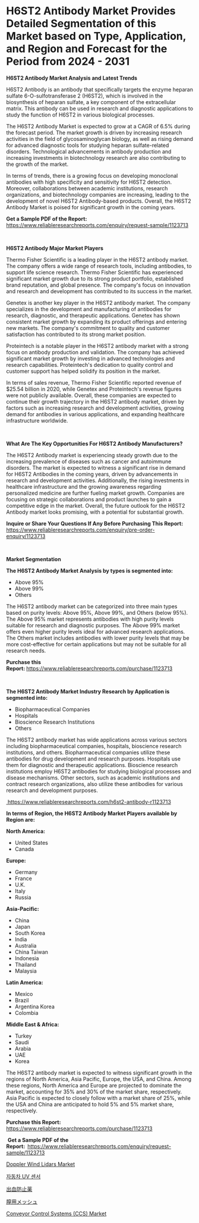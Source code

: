 <p><h1>H6ST2 Antibody Market Provides Detailed Segmentation of this Market based on Type, Application, and Region and Forecast for the Period from 2024 - 2031</h1></p><p><strong>H6ST2 Antibody Market Analysis and Latest Trends</strong></p>
<p><p>H6ST2 Antibody is an antibody that specifically targets the enzyme heparan sulfate 6-O-sulfotransferase 2 (H6ST2), which is involved in the biosynthesis of heparan sulfate, a key component of the extracellular matrix. This antibody can be used in research and diagnostic applications to study the function of H6ST2 in various biological processes.</p><p>The H6ST2 Antibody Market is expected to grow at a CAGR of 6.5% during the forecast period. The market growth is driven by increasing research activities in the field of glycosaminoglycan biology, as well as rising demand for advanced diagnostic tools for studying heparan sulfate-related disorders. Technological advancements in antibody production and increasing investments in biotechnology research are also contributing to the growth of the market.</p><p>In terms of trends, there is a growing focus on developing monoclonal antibodies with high specificity and sensitivity for H6ST2 detection. Moreover, collaborations between academic institutions, research organizations, and biotechnology companies are increasing, leading to the development of novel H6ST2 Antibody-based products. Overall, the H6ST2 Antibody Market is poised for significant growth in the coming years.</p></p>
<p><strong>Get a Sample PDF of the Report:&nbsp;</strong> <a href="https://www.reliableresearchreports.com/enquiry/request-sample/1123713">https://www.reliableresearchreports.com/enquiry/request-sample/1123713</a></p>
<p>&nbsp;</p>
<p><strong>H6ST2 Antibody Major Market Players</strong></p>
<p><p>Thermo Fisher Scientific is a leading player in the H6ST2 antibody market. The company offers a wide range of research tools, including antibodies, to support life science research. Thermo Fisher Scientific has experienced significant market growth due to its strong product portfolio, established brand reputation, and global presence. The company's focus on innovation and research and development has contributed to its success in the market.</p><p>Genetex is another key player in the H6ST2 antibody market. The company specializes in the development and manufacturing of antibodies for research, diagnostic, and therapeutic applications. Genetex has shown consistent market growth by expanding its product offerings and entering new markets. The company's commitment to quality and customer satisfaction has contributed to its strong market position.</p><p>Proteintech is a notable player in the H6ST2 antibody market with a strong focus on antibody production and validation. The company has achieved significant market growth by investing in advanced technologies and research capabilities. Proteintech's dedication to quality control and customer support has helped solidify its position in the market.</p><p>In terms of sales revenue, Thermo Fisher Scientific reported revenue of $25.54 billion in 2020, while Genetex and Proteintech's revenue figures were not publicly available. Overall, these companies are expected to continue their growth trajectory in the H6ST2 antibody market, driven by factors such as increasing research and development activities, growing demand for antibodies in various applications, and expanding healthcare infrastructure worldwide.</p></p>
<p>&nbsp;</p>
<p><strong>What Are The Key Opportunities For H6ST2 Antibody Manufacturers?</strong></p>
<p><p>The H6ST2 Antibody market is experiencing steady growth due to the increasing prevalence of diseases such as cancer and autoimmune disorders. The market is expected to witness a significant rise in demand for H6ST2 Antibodies in the coming years, driven by advancements in research and development activities. Additionally, the rising investments in healthcare infrastructure and the growing awareness regarding personalized medicine are further fueling market growth. Companies are focusing on strategic collaborations and product launches to gain a competitive edge in the market. Overall, the future outlook for the H6ST2 Antibody market looks promising, with a potential for substantial growth.</p></p>
<p><strong>Inquire or Share Your Questions If Any Before Purchasing This Report:</strong> <a href="https://www.reliableresearchreports.com/enquiry/pre-order-enquiry/1123713">https://www.reliableresearchreports.com/enquiry/pre-order-enquiry/1123713</a></p>
<p>&nbsp;</p>
<p><strong>Market Segmentation</strong></p>
<p><strong>The H6ST2 Antibody Market Analysis by types is segmented into:</strong></p>
<p><ul><li>Above 95%</li><li>Above 99%</li><li>Others</li></ul></p>
<p><p>The H6ST2 antibody market can be categorized into three main types based on purity levels: Above 95%, Above 99%, and Others (below 95%). The Above 95% market represents antibodies with high purity levels suitable for research and diagnostic purposes. The Above 99% market offers even higher purity levels ideal for advanced research applications. The Others market includes antibodies with lower purity levels that may be more cost-effective for certain applications but may not be suitable for all research needs.</p></p>
<p><strong>Purchase this Report:&nbsp;</strong><a href="https://www.reliableresearchreports.com/purchase/1123713">https://www.reliableresearchreports.com/purchase/1123713</a></p>
<p>&nbsp;</p>
<p><strong>The H6ST2 Antibody Market Industry Research by Application is segmented into:</strong></p>
<p><ul><li>Biopharmaceutical Companies</li><li>Hospitals</li><li>Bioscience Research Institutions</li><li>Others</li></ul></p>
<p><p>The H6ST2 antibody market has wide applications across various sectors including biopharmaceutical companies, hospitals, bioscience research institutions, and others. Biopharmaceutical companies utilize these antibodies for drug development and research purposes. Hospitals use them for diagnostic and therapeutic applications. Bioscience research institutions employ H6ST2 antibodies for studying biological processes and disease mechanisms. Other sectors, such as academic institutions and contract research organizations, also utilize these antibodies for various research and development purposes.</p></p>
<p><a href="https://www.reliableresearchreports.com/h6st2-antibody-r1123713">&nbsp;https://www.reliableresearchreports.com/h6st2-antibody-r1123713</a></p>
<p><strong>In terms of Region, the H6ST2 Antibody Market Players available by Region are:</strong></p>
<p>
    <p> <strong> North America: </strong>
        <ul>
            <li>United States</li>
            <li>Canada</li>
        </ul>
        </p> 
    <p> <strong> Europe: </strong>
        <ul>
            <li>Germany</li>
            <li>France</li>
            <li>U.K.</li>
            <li>Italy</li>
            <li>Russia</li>
        </ul>
        </p> 
    <p> <strong> Asia-Pacific: </strong>
        <ul>
            <li>China</li>
            <li>Japan</li>
            <li>South Korea</li>
            <li>India</li>
            <li>Australia</li>
            <li>China Taiwan</li>
            <li>Indonesia</li>
            <li>Thailand</li>
            <li>Malaysia</li>
        </ul>
        </p> 
    <p> <strong> Latin America: </strong>
        <ul>
            <li>Mexico</li>
            <li>Brazil</li>
            <li>Argentina Korea</li>
            <li>Colombia</li>
        </ul>
        </p> 
    <p> <strong> Middle East & Africa: </strong>
        <ul>
            <li>Turkey</li>
            <li>Saudi</li>
            <li>Arabia</li>
            <li>UAE</li>
            <li>Korea</li>
        </ul>
    </p>
    </p>
<p><p>The H6ST2 antibody market is expected to witness significant growth in the regions of North America, Asia Pacific, Europe, the USA, and China. Among these regions, North America and Europe are projected to dominate the market, accounting for 35% and 30% of the market share, respectively. Asia Pacific is expected to closely follow with a market share of 25%, while the USA and China are anticipated to hold 5% and 5% market share, respectively.</p></p>
<p><strong>Purchase this Report: </strong><a href="https://www.reliableresearchreports.com/purchase/1123713">https://www.reliableresearchreports.com/purchase/1123713</a></p>
<p>&nbsp;<strong>Get a Sample PDF of the Report:&nbsp;&nbsp;</strong><a href="https://www.reliableresearchreports.com/enquiry/request-sample/1123713">https://www.reliableresearchreports.com/enquiry/request-sample/1123713</a></p>
<p><strong></strong></p>
<p><p><a href="https://github.com/mhrnetwork1/Market-Research-Report-List-1/blob/main/doppler-wind-lidars-market.md">Doppler Wind Lidars Market</a></p><p><a href="https://github.com/vsr06p4p49/Market-Research-Report-List-2/blob/main/7235146179920.md">자동차 UV 센서</a></p><p><a href="https://github.com/tubbs463/Market-Research-Report-List-1/blob/main/6503653166746.md">出血防止薬</a></p><p><a href="https://github.com/decker5351/Market-Research-Report-List-2/blob/main/5331587166745.md">膣用メッシュ</a></p><p><a href="https://github.com/zcbxbnir25/Market-Research-Report-List-1/blob/main/conveyor-control-systems-ccs-market.md">Conveyor Control Systems (CCS) Market</a></p></p>